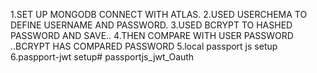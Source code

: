 1.SET UP MONGODB CONNECT WITH ATLAS.
2.USED USERCHEMA TO DEFINE USERNAME AND PASSWORD.
3.USED BCRYPT TO HASHED PASSWORD AND SAVE.. 
4.THEN COMPARE WITH USER PASSWORD ..BCRYPT HAS COMPARED PASSWORD
5.local passport js setup
6.paspport-jwt setup# passportjs_jwt_Oauth
